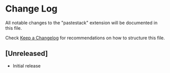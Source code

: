 # Change Log

All notable changes to the "pastestack" extension will be documented in this file.

Check [Keep a Changelog](http://keepachangelog.com/) for recommendations on how to structure this file.

## [Unreleased]

- Initial release